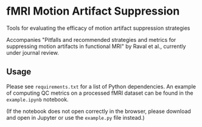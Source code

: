 # fMRI Motion Artifact Suppression
Tools for evaluating the efficacy of motion artifact suppression strategies

Accompanies "Pitfalls and recommended strategies and metrics for suppressing motion artifacts in functional MRI" by Raval et al., currently under journal review. 

## Usage
Please see `requirements.txt` for a list of Python dependencies. An example of computing QC metrics on a processed fMRI dataset can be found in the `example.ipynb` notebook. 

(If the notebook does not open correctly in the browser, please download and open in Jupyter or use the `example.py` file instead.)